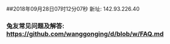 ##2018年09月28日07时12分07秒 新址: 142.93.226.40
### 兔友常见问题及解答: https://github.com/wanggonging/d/blob/w/FAQ.md
